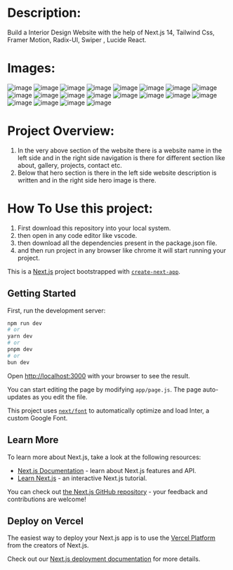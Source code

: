 # Description:

Build a Interior Design Website with the help of Next.js 14, Tailwind Css, Framer Motion, Radix-UI, Swiper , Lucide React.


# Images:

![image](https://github.com/adarsh206/interior-design/assets/76390366/3bb4669a-3824-4f0c-acc9-96ceb53de8a7)
![image](https://github.com/adarsh206/interior-design/assets/76390366/b91f3a74-007f-40e4-b7fd-299e612226b4)
![image](https://github.com/adarsh206/interior-design/assets/76390366/1399a74c-fcb4-4275-bbee-b68c5b3349c2)
![image](https://github.com/adarsh206/interior-design/assets/76390366/faf75d9f-aa39-43ba-a4a2-239444478951)
![image](https://github.com/adarsh206/interior-design/assets/76390366/5d954ce8-7690-42a5-abab-7aa897fa1020)
![image](https://github.com/adarsh206/interior-design/assets/76390366/3bc326cb-eb12-46c4-8f58-a566be715e40)
![image](https://github.com/adarsh206/interior-design/assets/76390366/f82c8865-75e6-4b21-a356-a7cee164efd4)
![image](https://github.com/adarsh206/interior-design/assets/76390366/31b07e34-2920-4ff5-834a-4881912ac2df)
![image](https://github.com/adarsh206/interior-design/assets/76390366/5b7573ca-8169-4c41-b2b6-4f04e9832183)
![image](https://github.com/adarsh206/interior-design/assets/76390366/4156dda4-e307-4036-8388-0a1428058cbf)
![image](https://github.com/adarsh206/interior-design/assets/76390366/ad09097c-dfdf-4722-b6d0-174442fb1a2e)
![image](https://github.com/adarsh206/interior-design/assets/76390366/68cb0c25-8aa6-408a-bb59-ca34eaec6d02)
![image](https://github.com/adarsh206/interior-design/assets/76390366/128ea5d1-17b5-4ea6-9ef5-d5eae270cb0c)
![image](https://github.com/adarsh206/interior-design/assets/76390366/881e8386-101f-4d0f-84c4-6c988ed9784a)
![image](https://github.com/adarsh206/interior-design/assets/76390366/b9ac052f-ef79-4fce-9df3-63fe3df4a7b0)
![image](https://github.com/adarsh206/interior-design/assets/76390366/7b75adef-4e46-4d81-869d-63a7f9f3e2cd)
![image](https://github.com/adarsh206/interior-design/assets/76390366/88a71703-082f-4e2c-9233-293e95d13ae8)
![image](https://github.com/adarsh206/interior-design/assets/76390366/67247211-1d0b-4666-b62f-3a6a77078926)
![image](https://github.com/adarsh206/interior-design/assets/76390366/52512805-8ae9-44cb-9768-18ab43598275)
![image](https://github.com/adarsh206/interior-design/assets/76390366/f4d9342e-d70c-44b9-84ba-273cc075c38b)


# Project Overview:

1. In the very above section of the website there is a website name in the left side and in the right side navigation is there for different section like about, gallery, projects, contact etc.
2. Below that hero section is there in the left side website description is written and in the right side hero image is there.

# How To Use this project:

1. First download this repository into your local system.
2. then open in any code editor like vscode.
3. then download all the dependencies present in the package.json file.
4. and then run project in any browser like chrome it will start running your project.










This is a [Next.js](https://nextjs.org/) project bootstrapped with [`create-next-app`](https://github.com/vercel/next.js/tree/canary/packages/create-next-app).

## Getting Started

First, run the development server:

```bash
npm run dev
# or
yarn dev
# or
pnpm dev
# or
bun dev
```

Open [http://localhost:3000](http://localhost:3000) with your browser to see the result.

You can start editing the page by modifying `app/page.js`. The page auto-updates as you edit the file.

This project uses [`next/font`](https://nextjs.org/docs/basic-features/font-optimization) to automatically optimize and load Inter, a custom Google Font.

## Learn More

To learn more about Next.js, take a look at the following resources:

- [Next.js Documentation](https://nextjs.org/docs) - learn about Next.js features and API.
- [Learn Next.js](https://nextjs.org/learn) - an interactive Next.js tutorial.

You can check out [the Next.js GitHub repository](https://github.com/vercel/next.js/) - your feedback and contributions are welcome!

## Deploy on Vercel

The easiest way to deploy your Next.js app is to use the [Vercel Platform](https://vercel.com/new?utm_medium=default-template&filter=next.js&utm_source=create-next-app&utm_campaign=create-next-app-readme) from the creators of Next.js.

Check out our [Next.js deployment documentation](https://nextjs.org/docs/deployment) for more details.
